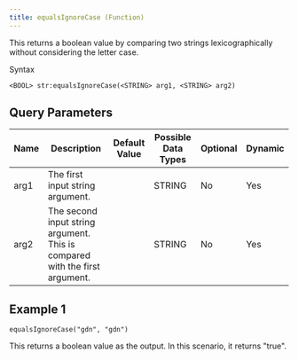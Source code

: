 ```yaml
---
title: equalsIgnoreCase (Function)
---
```


This returns a boolean value by comparing two strings lexicographically
without considering the letter case.

Syntax

    <BOOL> str:equalsIgnoreCase(<STRING> arg1, <STRING> arg2)

## Query Parameters

| Name | Description                                                                 | Default Value | Possible Data Types | Optional | Dynamic |
|------|-----------------------------------------------------------------------------|---------------|---------------------|----------|---------|
| arg1 | The first input string argument.                                            |               | STRING              | No       | Yes     |
| arg2 | The second input string argument. This is compared with the first argument. |               | STRING              | No       | Yes     |

## Example 1

    equalsIgnoreCase("gdn", "gdn")

This returns a boolean value as the output. In this scenario, it returns
"true".
